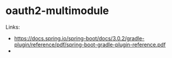 # oauth2-multimodule

Links: 
- https://docs.spring.io/spring-boot/docs/3.0.2/gradle-plugin/reference/pdf/spring-boot-gradle-plugin-reference.pdf
- 
